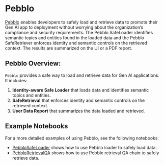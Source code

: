 # Pebblo

[Pebblo](https://www.daxa.ai/pebblo) enables developers to safely load and retrieve data to promote their Gen AI app to deployment without
worrying about the organization’s compliance and security requirements. The Pebblo SafeLoader identifies semantic topics and entities found in the
loaded data and the Pebblo SafeRetriever enforces identity and semantic controls on the retrieved context. The results are
summarized on the UI or a PDF report.


## Pebblo Overview:

`Pebblo` provides a safe way to load and retrieve data for Gen AI applications. 
It includes:
1. **Identity-aware Safe Loader** that loads data and identifies semantic topics and entities.
2. **SafeRetrieval**  that enforces identity and semantic controls on the retrieved context.
3. **User Data Report** that summarizes the data loaded and retrieved.

## Example Notebooks

For a more detailed examples of using Pebblo, see the following notebooks:
* [PebbloSafeLoader](/LangChain/docs/integrations/document_loaders/pebblo) shows how to use Pebblo loader to safely load data.
* [PebbloRetrievalQA](/LangChain/docs/integrations/providers/pebblo/pebblo_retrieval_qa) shows how to use Pebblo retrieval QA chain to safely retrieve data.
